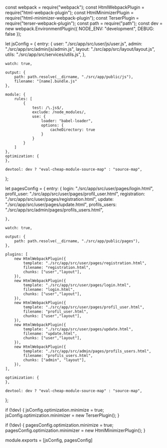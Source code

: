 const webpack = require("webpack");
const HtmlWebpackPlugin = require("html-webpack-plugin");
const HtmlMinimizerPlugin = require("html-minimizer-webpack-plugin");
const TerserPlugin = require("terser-webpack-plugin");
const path = require("path");
const dev = new webpack.EnvironmentPlugin({
    NODE_ENV: "development",
    DEBUG: false
});

let jsConfig = {
    entry: {
        user: "./src/app/src/user/js/user.js",
        admin: "./src/app/src/admin/js/admin.js",
        layout: "./src/app/src/layout/layout.js",
        utils: "./src/app/src/services/utils.js",
    },

    watch: true,

    output: {
        path: path.resolve(__dirname, "./src/app/public/js"),
        filename: "[name].bundle.js"
    },

    module: {
        rules: [
            {
                test: /\.js$/,
                exclude: /node_modules/,
                use: {
                    loader: "babel-loader",
                    options: {
                        cacheDirectory: true
                    }
                }
            }
        ]
    },
    optimization: {
    },

    devtool: dev ? "eval-cheap-module-source-map" : "source-map",
};

let pagesConfig = {
    entry: {
        login: "./src/app/src/user/pages/login.html",
        profil_user: "./src/app/src/user/pages/profil_user.html",
        registration: "./src/app/src/user/pages/registration.html",
        update: "./src/app/src/user/pages/update.html",
        profils_users: "./src/app/src/admin/pages/profils_users.html",

    },

    watch: true,

    output: {
        path: path.resolve(__dirname, "./src/app/public/pages"),
    },

    plugins: [
        new HtmlWebpackPlugin({
            template: "./src/app/src/user/pages/registration.html",
            filename: "registration.html",
            chunks: ["user","layout"],
        }),
        new HtmlWebpackPlugin({
            template: "./src/app/src/user/pages/login.html",
            filename: "login.html",
            chunks: ["user","layout"],
        }),
        new HtmlWebpackPlugin({
            template: "./src/app/src/user/pages/profil_user.html",
            filename: "profil_user.html",
            chunks: ["user","layout"],
        }),
        new HtmlWebpackPlugin({
            template: "./src/app/src/user/pages/update.html",
            filename: "update.html",
            chunks: ["user","layout"],
        }),
        new HtmlWebpackPlugin({
            template: "./src/app/src/admin/pages/profils_users.html",
            filename: "profils_users.html",
            chunks: ["admin", "layout"],
        }),
    ],

    optimization: {
    },

    devtool: dev ? "eval-cheap-module-source-map" : "source-map",
};

if (!dev) {
    jsConfig.optimization.minimize = true;
    jsConfig.optimization.minimizer = new TerserPlugin();
}

if (!dev) {
    pagesConfig.optimization.minimize = true;
    pagesConfig.optimization.minimizer = new HtmlMinimizerPlugin();
}

module.exports = [jsConfig, pagesConfig]